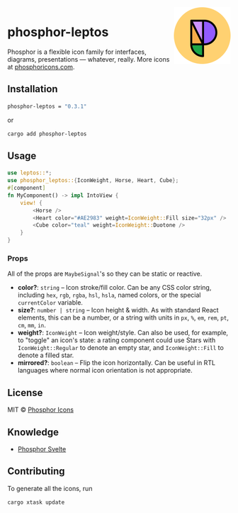 <img src="./meta/phosphor-mark-tight-yellow.png" width="128" align="right" />

# phosphor-leptos

Phosphor is a flexible icon family for interfaces, diagrams, presentations — whatever, really. More icons at [phosphoricons.com](https://phosphoricons.com).

## Installation

```bash
phosphor-leptos = "0.3.1"
```

or

```bash
cargo add phosphor-leptos
```

## Usage

```rs
use leptos::*;
use phosphor_leptos::{IconWeight, Horse, Heart, Cube};
#[component]
fn MyComponent() -> impl IntoView {
    view! {
        <Horse />
        <Heart color="#AE2983" weight=IconWeight::Fill size="32px" />
        <Cube color="teal" weight=IconWeight::Duotone />
    }
}
```

### Props

All of the props are `MaybeSignal`'s so they can be static or reactive.

- **color?**: `string` – Icon stroke/fill color. Can be any CSS color string, including `hex`, `rgb`, `rgba`, `hsl`, `hsla`, named colors, or the special `currentColor` variable.
- **size?**: `number | string` – Icon height & width. As with standard React elements, this can be a number, or a string with units in `px`, `%`, `em`, `rem`, `pt`, `cm`, `mm`, `in`.
- **weight?**: `IconWeight` – Icon weight/style. Can also be used, for example, to "toggle" an icon's state: a rating component could use Stars with `IconWeight::Regular` to denote an empty star, and `IconWeight::Fill` to denote a filled star.
- **mirrored?**: `boolean` – Flip the icon horizontally. Can be useful in RTL languages where normal icon orientation is not appropriate.

## License

MIT © [Phosphor Icons](https://github.com/phosphor-icons)

## Knowledge

- [Phosphor Svelte](https://github.com/haruaki07/phosphor-svelte)

## Contributing

To generate all the icons, run
```bash
cargo xtask update
```
